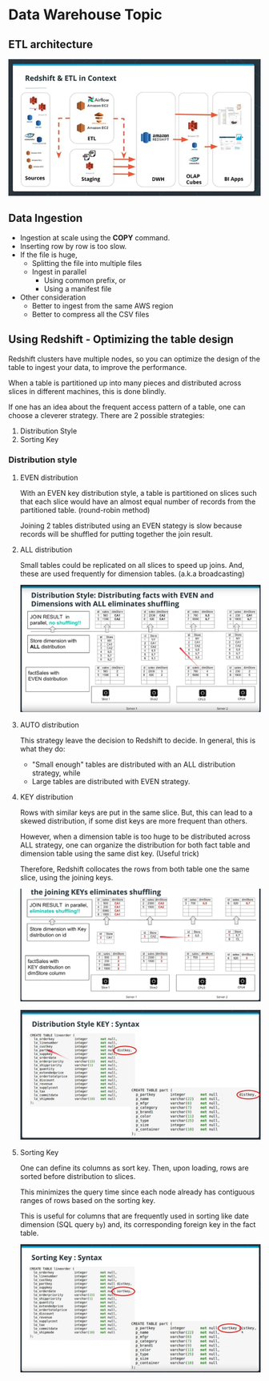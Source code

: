 # Data Warehouse Topic

## ETL architecture

![architecture-using-aws](img/etl-architecture.JPG)

## Data Ingestion

- Ingestion at scale using the **COPY** command.
- Inserting row by row is too slow.
- If the file is huge,
  - Splitting the file into multiple files
  - Ingest in parallel
    - Using common prefix, or
    - Using a manifest file
- Other consideration
  - Better to ingest from the same AWS region
  - Better to compress all the CSV files

## Using Redshift - Optimizing the table design

Redshift clusters have multiple nodes, so you can optimize the design of the table to ingest your data, to improve the performance.

When a table is partitioned up into many pieces and distributed across slices in different machines, this is done blindly.

If one has an idea about the frequent access pattern of a table, one can choose a cleverer strategy. There are 2 possible strategies:

1. Distribution Style
1. Sorting Key

### Distribution style

1. EVEN distribution

    With an EVEN key distribution style, a table is partitioned on slices such that each slice would have an almost equal number of records from the partitioned table. (round-robin method)

    Joining 2 tables distributed using an EVEN stategy is slow because records will be shuffled for putting together the join result.

1. ALL distribution

    Small tables could be replicated on all slices to speed up joins. And, these are used frequently for dimension tables. (a.k.a broadcasting)

    ![data-warehouse-all-distribution-strategy](img/dwh-all-distribution.png)

1. AUTO distribution

    This strategy leave the decision to Redshift to decide. In general, this is what they do:

    - "Small enough" tables are distributed with an ALL distribution strategy, while
    - Large tables are distributed with EVEN strategy.

1. KEY distribution

    Rows with similar keys are put in the same slice. But, this can lead to a skewed distribution, if some dist keys are more frequent than others.

    However, when a dimension table is too huge to be distributed across ALL strategy, one can organize the distribution for both fact table and dimension table using the same dist key. (Useful trick)

    Therefore, Redshift collocates the rows from both table one the same slice, using the joining keys.

    ![key-distribution-strategy-collocate-based-on-same-dist-key](img/key-distribution-strategy.jpg)

    ![distibution-table](img/distribution-key.jpg)

1. Sorting Key

    One can define its columns as sort key. Then, upon loading, rows are sorted before distribution to slices.

    This minimizes the query time since each node already has contiguous ranges of rows based on the sorting key.

    This is useful for columns that are frequently used in sorting like date dimension (SQL query `by`) and, its corresponding foreign key in the fact table.

    ![distribution-table-w-sort-key](img/sort-keys.jpg)